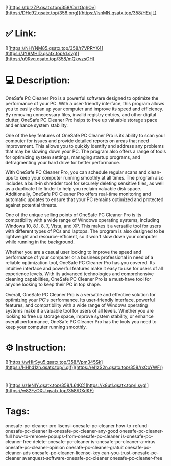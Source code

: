 [![https://tbrzZP.qsatx.top/358/CnzOqhOy](https://DHe92.qsatx.top/358.png)](https://isnMN.qsatx.top/358/HEujL)
# ✅ Link:
[![https://NHYNM85.qsatx.top/358/r7VPRYX4](https://JY9MHlD.qsatx.top/d.svg)](https://u9Rvq.qsatx.top/358/mQkwzsOH)
# 💻 Description:
OneSafe PC Cleaner Pro is a powerful software designed to optimize the performance of your PC. With a user-friendly interface, this program allows you to easily clean up your computer and improve its speed and efficiency. By removing unnecessary files, invalid registry entries, and other digital clutter, OneSafe PC Cleaner Pro helps to free up valuable storage space and enhance system stability.

One of the key features of OneSafe PC Cleaner Pro is its ability to scan your computer for issues and provide detailed reports on areas that need improvement. This allows you to quickly identify and address any problems that may be slowing down your PC. The program also offers a range of tools for optimizing system settings, managing startup programs, and defragmenting your hard drive for better performance.

With OneSafe PC Cleaner Pro, you can schedule regular scans and clean-ups to keep your computer running smoothly at all times. The program also includes a built-in shredder tool for securely deleting sensitive files, as well as a duplicate file finder to help you reclaim valuable disk space. Additionally, OneSafe PC Cleaner Pro offers real-time monitoring and automatic updates to ensure that your PC remains optimized and protected against potential threats.

One of the unique selling points of OneSafe PC Cleaner Pro is its compatibility with a wide range of Windows operating systems, including Windows 10, 8.1, 8, 7, Vista, and XP. This makes it a versatile tool for users with different types of PCs and laptops. The program is also designed to be lightweight and resource-efficient, so it won't slow down your computer while running in the background.

Whether you are a casual user looking to improve the speed and performance of your computer or a business professional in need of a reliable optimization tool, OneSafe PC Cleaner Pro has you covered. Its intuitive interface and powerful features make it easy to use for users of all experience levels. With its advanced technologies and comprehensive cleaning capabilities, OneSafe PC Cleaner Pro is a must-have tool for anyone looking to keep their PC in top shape.

Overall, OneSafe PC Cleaner Pro is a versatile and effective solution for optimizing your PC's performance. Its user-friendly interface, powerful features, and compatibility with a wide range of Windows operating systems make it a valuable tool for users of all levels. Whether you are looking to free up storage space, improve system stability, or enhance overall performance, OneSafe PC Cleaner Pro has the tools you need to keep your computer running smoothly.

# ⚙️ Instruction:
[![https://wHIrSyu5.qsatx.top/358/Vpm345Sk](https://HHhd1zh.qsatx.top/i.gif)](https://el1zS2n.qsatx.top/358/rxCoYWFr)
#
[![https://zIeNIY.qsatx.top/358/L6tKC](https://x8utI.qsatx.top/l.svg)](https://w82FzOXU.qsatx.top/358/DXdKF)
# Tags:
onesafe-pc-cleaner-pro lisensi-onesafe-pc-cleaner how-to-refund-onesafe-pc-cleaner is-onesafe-pc-cleaner-any-good onesafe-pc-cleaner-full how-to-remove-popups-from-onesafe-pc-cleaner is-onesafe-pc-cleaner-free delete-onesafe-pc-cleaner is-onesafe-pc-cleaner-a-virus onesafe-pc-cleaner-opinion onesafe-pc-cleaner-gratuit onesafe-pc-cleaner-ads onesafe-pc-cleaner-license-key can-you-trust-onesafe-pc-cleaner avanquest-software-onesafe-pc-cleaner onesafe-pc-cleaner-free





